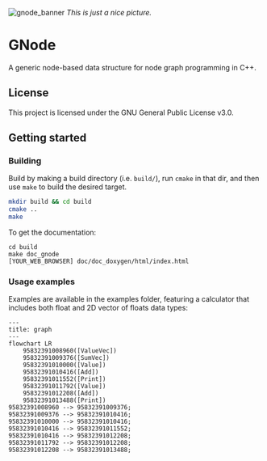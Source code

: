 ![gnode_banner](https://github.com/otto-link/GNode/assets/121820229/32885341-e59d-4914-ad37-5dc326aec006)
_This is just a nice picture._

# GNode

A generic node-based data structure for node graph programming in C++.

## License

This project is licensed under the GNU General Public License v3.0.

## Getting started

### Building

Build by making a build directory (i.e. `build/`), run `cmake` in that dir, and then use `make` to build the desired target.

``` bash
mkdir build && cd build
cmake ..
make
```

To get the documentation:
```
cd build
make doc_gnode
[YOUR_WEB_BROWSER] doc/doc_doxygen/html/index.html
```

### Usage examples

Examples are available in the examples folder, featuring a calculator that includes both float and 2D vector of floats data types:
```mermaid
---
title: graph
---
flowchart LR
    95832391008960([ValueVec])
    95832391009376([SumVec])
    95832391010000([Value])
    95832391010416([Add])
    95832391011552([Print])
    95832391011792([Value])
    95832391012208([Add])
    95832391013488([Print])
95832391008960 --> 95832391009376;
95832391009376 --> 95832391010416;
95832391010000 --> 95832391010416;
95832391010416 --> 95832391011552;
95832391010416 --> 95832391012208;
95832391011792 --> 95832391012208;
95832391012208 --> 95832391013488;
```

